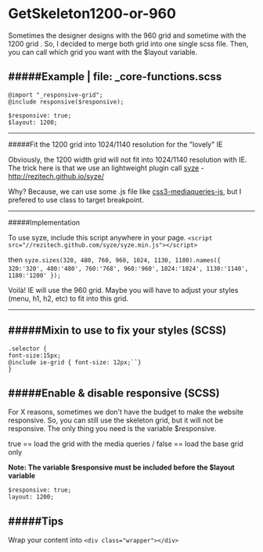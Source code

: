 GetSkeleton1200-or-960
======================

Sometimes the designer designs with the 960 grid and sometime with the 1200 grid . So, I decided to merge both grid into one single scss file. Then, you can call which grid you want with the $layout variable.

#####Example | file: _core-functions.scss
---
`@import "_responsive-grid";`  
`@include responsive($responsive);`

`$responsive: true;`  
`$layout: 1200;`

---

#####Fit the 1200 grid into 1024/1140 resolution for the "lovely" IE


Obviously, the 1200 width grid will not fit into 1024/1140 resolution with IE. The trick here is that we use an lightweight plugin call [syze](https://github.com/rezitech/syze) - http://rezitech.github.io/syze/

Why? Because, we can use some .js file like [css3-mediaqueries-js](https://github.com/rezitech/syze), but I prefered to use class to target breakpoint.

---

#####Implementation

 To use syze, include this script anywhere in your page.
 `<script src="//rezitech.github.com/syze/syze.min.js"></script>`

then 
`syze.sizes(320, 480, 760, 960, 1024, 1130, 1180).names({ 320:'320', 480:'480', 760:'768', 960:'960',`
`1024:'1024', 1130:'1140', 1180:'1200' });`

Voilà! IE will use the 960 grid. Maybe you will have to adjust your styles (menu, h1, h2, etc) to fit into this grid.

------

#####Mixin to use to fix your styles (SCSS)
------

`.selector {`  
  `font-size:15px;`    
  `@include ie-grid { font-size: 12px;``}`    
`}`

#####Enable & disable responsive (SCSS)
------

For X reasons, sometimes we don't have the budget to make the website responsive. So, you can still use the skeleton grid, but it will not be responsive.
The only thing you need is the variable $responsive.

true == load the grid with the media queries / false == load the base grid only

**Note: The variable $responsive must be included before the $layout variable**

`$responsive: true;`  
`layout: 1200;`


#####Tips
------

Wrap your content into `<div class="wrapper"></div>`
